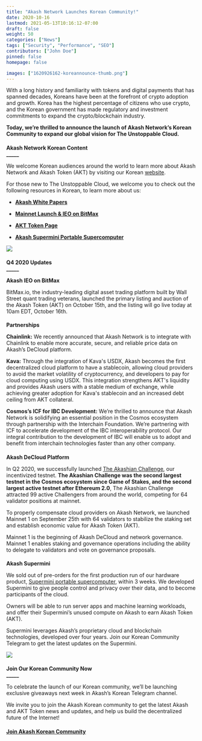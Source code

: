 ```yaml
---
title: "Akash Network Launches Korean Community!"
date: 2020-10-16
lastmod: 2021-05-13T10:16:12-07:00
draft: false
weight: 50
categories: ["News"]
tags: ["Security", "Performance", "SEO"]
contributors: ["John Doe"]
pinned: false
homepage: false

images: ["1620926162-koreannounce-thumb.png"]
---
```

With a long history and familiarity with tokens and digital payments that has spanned decades, Koreans have been at the forefront of crypto adoption and growth. Korea has the highest percentage of citizens who use crypto, and the Korean government has made regulatory and investment commitments to expand the crypto/blockchain industry.  
  

**Today, we’re thrilled to announce the launch of Akash Network’s Korean Community to expand our global vision for The Unstoppable Cloud.**

####   
**Akash Network Korean Content**  
**\_\_\_\_\_**

We welcome Korean audiences around the world to learn more about Akash Network and Akash Token (AKT) by visiting our Korean [website](https://akash.network/about/?lang=zh-hans).

For those new to The Unstoppable Cloud, we welcome you to check out the following resources in Korean, to learn more about us:  

*   [**Akash White Papers**](https://akash.network/whitepapers/?lang=ko)
    
*   [**Mainnet Launch & IEO on BitMax**](https://akash.network/blog/%ec%95%84%ec%b9%b4%ec%8b%9c%ea%b0%80-%eb%a9%94%ec%9d%b8%eb%84%b7-%eb%a1%a0%ec%b9%ad%ea%b3%bc-bitmax%ec%97%90%ec%84%9c-ieo%eb%a5%bc-%ec%a7%84%ed%96%89%ed%95%a9%eb%8b%88%eb%8b%a4/?lang=ko)
    
*   [**AKT Token Page**](https://akash.network/token/?lang=ko)
    
*   [**Akash Supermini Portable Supercomputer**](https://akash.network/supermini/?lang=ko)
    

![](https://www.datocms-assets.com/45776/1620925242-mainnet-and-bm-banner-1024x768.png)

####   
  
**Q4 2020 Updates**  
**\_\_\_\_\_**

**Akash IEO on BitMax**

BitMax.io, the industry-leading digital asset trading platform built by Wall Street quant trading veterans, launched the primary listing and auction of the Akash Token (AKT) on October 15th, and the listing will go live today at 10am EDT, October 16th.

####   
**Partnerships**  

**Chainlink:** We recently announced that Akash Network is to integrate with Chainlink to enable more accurate, secure, and reliable price data on Akash’s DeCloud platform.  
  
**Kava:** Through the integration of Kava's USDX, Akash becomes the first decentralized cloud platform to have a stablecoin, allowing cloud providers to avoid the market volatility of cryptocurrency, and developers to pay for cloud computing using USDX. This integration strengthens AKT's liquidity and provides Akash users with a stable medium of exchange, while achieving greater adoption for Kava's stablecoin and an increased debt ceiling from AKT collateral.

**Cosmos’s ICF for IBC Development:** We’re thrilled to announce that Akash Network is solidifying an essential position in the Cosmos ecosystem through partnership with the Interchain Foundation. We’re partnering with ICF to accelerate development of the IBC interoperability protocol. Our integral contribution to the development of IBC will enable us to adopt and benefit from interchain technologies faster than any other company.

####   
**Akash DeCloud Platform**  

In Q2 2020, we successfully launched [The Akashian Challenge](https://akash.network/challenge/), our incentivized testnet. **The Akashian Challenge was the second largest testnet in the Cosmos ecosystem since Game of Stakes, and the second largest active testnet after Ethereum 2.0**, The Akashian Challenge attracted 99 active Challengers from around the world, competing for 64 validator positions at mainnet.  

To properly compensate cloud providers on Akash Network, we launched Mainnet 1 on September 25th with 64 validators to stabilize the staking set and establish economic value for Akash Token (AKT).   

Mainnet 1 is the beginning of Akash DeCloud and network governance. Mainnet 1 enables staking and governance operations including the ability to delegate to validators and vote on governance proposals.

####   
**Akash Supermini**

We sold out of pre-orders for the first production run of our hardware product, [Supermini portable supercomputer](https://akash.network/supermini/), within 3 weeks. We developed Supermini to give people control and privacy over their data, and to become participants of the cloud.   

Owners will be able to run server apps and machine learning workloads, and offer their Supermini’s unused compute on Akash to earn Akash Token (AKT).   

Supermini leverages Akash’s proprietary cloud and blockchain technologies, developed over four years. Join our Korean Community Telegram to get the latest updates on the Supermini.

![](https://www.datocms-assets.com/45776/1620922460-akashsuperminiconceptrenderday1-1024x576.jpg)

####   
**Join Our Korean Community Now**  
**\_\_\_\_\_**  

To celebrate the launch of our Korean community, we’ll be launching exclusive giveaways next week in Akash’s Korean Telegram channel.  

We invite you to join the Akash Korean community to get the latest Akash and AKT Token news and updates, and help us build the decentralized future of the Internet!   

####   
  
[**Join Akash Korean Community**](https://t.me/AkashNW_KR)